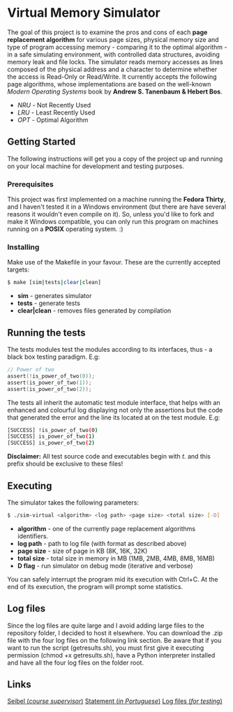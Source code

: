 # Virtual Memory Simulator

The goal of this project is to examine the pros and cons of each **page replacement algorithm** for various page sizes, physical memory size and type of program accessing memory - comparing it to the optimal algorithm - in a safe simulating environment, with controlled data structures, avoiding memory leak and file locks. The simulator reads memory accesses as lines composed of the physical address and a character to determine whether the access is Read-Only or Read/Write. It currently accepts the following page algorithms, whose implementations are based on the well-known *Modern Operating Systems* book by **Andrew S. Tanenbaum & Hebert Bos**.

* *NRU* - Not Recently Used
* *LRU* - Least Recently Used
* *OPT* - Optimal Algorithm

## Getting Started

The following instructions will get you a copy of the project up and running on your local machine for development and testing purposes.

### Prerequisites

This project was first implemented on a machine running the **Fedora Thirty**, and I haven't tested it in a Windows environment (but there are have several reasons it wouldn't even compile on it). So, unless you'd like to fork and make it Windows compatible, you can only run this program on machines running on a **POSIX** operating system. :)

### Installing

Make use of the Makefile in your favour. These are the currently accepted targets:

``` bash
$ make [sim|tests|clear|clean]
```

* **sim** - generates simulator
* **tests** - generate tests
* **clear|clean** - removes files generated by compilation

## Running the tests

The tests modules test the modules according to its interfaces, thus - a black box testing paradigm. E.g:

``` c
// Power of two
assert(!is_power_of_two(0));
assert(is_power_of_two(1));
assert(is_power_of_two(2));
```

The tests all inherit the automatic test module interface, that helps with an enhanced and colourful log displaying not only the assertions but the code that generated the error and the line its located at on the test module. E.g:

``` bash
[SUCCESS] !is_power_of_two(0)
[SUCCESS] is_power_of_two(1)
[SUCCESS] is_power_of_two(2)
```

**Disclaimer:** All test source code and executables begin with *t.* and this prefix should be exclusive to these files!

## Executing

The simulator takes the following parameters:

``` bash
$ ./sim-virtual <algorithm> <log path> <page size> <total size> [-D]
```

* **algorithm** - one of the currently page replacement algorithms identifiers.
* **log path** - path to log file (with format as described above)
* **page size** - size of page in KB (8K, 16K, 32K)
* **total size** - total size in memory in MB (1MB, 2MB, 4MB, 8MB, 16MB)
* **D flag** - run simulator on debug mode (iterative and verbose)

You can safely interrupt the program mid its execution with Ctrl+C. At the end of its execution, the program will prompt some statistics.

## Log files

Since the log files are quite large and I avoid adding large files to the repository folder, I decided to host it elsewhere. You can download the .zip file with the four log files on the following link section. Be aware that if you want to run the script (getresults.sh), you must first give it executing permission (chmod +x getresults.sh), have a Python interpreter installed and have all the four log files on the folder root.

## Links

[Seibel (*course supervisor*)](http://139.82.24.35/seibel/hp/)
[Statement (*in Portuguese*)](https://drive.google.com/file/d/1fUyadkXQwtmSAcDa2FTxC0TYexYvmR2e/view?usp=sharing)
[Log files (*for testing*)](https://drive.google.com/file/d/1s7By6hcJJ8N41QByLZVRp0rr6gXxdhQl/view?usp=sharing)

